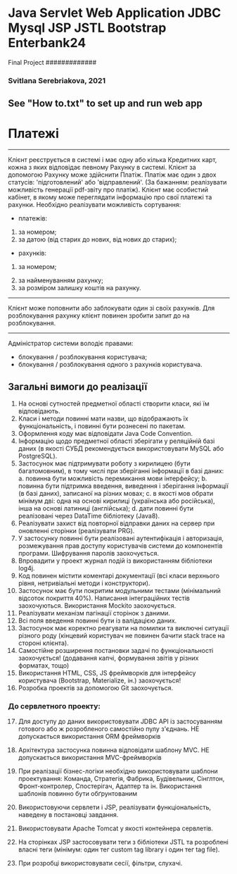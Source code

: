 Java Servlet Web Application JDBC Mysql JSP JSTL Bootstrap Enterbank24
========
Final Project
#############

### Svitlana Serebriakova, 2021

See "How to.txt" to set up and run web app
------------------------------------------
Платежі
=========
***
Клієнт реєструється в системі і має одну або кілька Кредитних карт, кожна з яких відповідає певному Рахунку в системі. Клієнт за допомогою Рахунку може здійснити Платіж.
Платіж має один з двох статусів: 'підготовлений' або 'відправлений'. (За бажанням: реалізувати можливість генерації pdf-звіту про платіж).
Клієнт має особистий кабінет, в якому може переглядати інформацію про свої платежі та рахунки. Необхідно реалізувати можливість сортування:
* платежів:
1. за номером;
2. за датою (від старих до нових, від нових до старих);
* рахунків:
1. за номером;
2) за найменуванням рахунку;
3) за розміром залишку коштів на рахунку.
***
Клієнт може поповнити або заблокувати один зі своїх рахунків. Для розблокування рахунку клієнт повинен зробити запит до на розблокування.
****
Адміністратор системи володіє правами:
* блокування / розблокування користувача;
* блокування / розблокування одного з рахунків користувача.

## Загальні вимоги до реалізації
1. На основі сутностей предметної області створити класи, які їм відповідають.
2. Класи і методи повинні мати назви, що відображають їх функціональність, і повинні бути рознесені по пакетам.
3. Оформлення коду має відповідати Java Code Convention.
4. Інформацію щодо предметної області зберігати у реляційній базі даних (в якості СУБД рекомендується використовувати MySQL або PostgreSQL).
5. Застосунок має підтримувати роботу з кирилицею (бути багатомовним), в тому числі при зберіганні інформації в базі даних:
   a. повинна бути можливість перемикання мови інтерфейсу;
   b. повинна бути підтримка введення, виведення і зберігання інформації (в базі даних), записаної на різних мовах;
   c. в якості мов обрати мінімум дві: одна на основі кирилиці (українська або російська), інша на основі латиниці (англійська);
   d. дати повинні бути реалізовані через DataTime бібліотеку (Java8).
6. Реалізувати захист від повторної відправки даних на сервер при оновленні сторінки (реалізувати PRG).
7. У застосунку повинні бути реалізовані аутентифікація і авторизація, розмежування прав доступу користувачів системи до компонентів програми. Шифрування паролів заохочується.
8. Впровадити у проект журнал подій із використанням бібліотеки log4j.
9. Код повинен містити коментарі документації (всі класи верхнього рівня, нетривіальні методи і конструктори).
10. Застосунок має бути покритим модульними тестами (мінімальний відсоток покриття 40%).
 Написання інтеграційних тестів заохочуються.
 Використання Mockito заохочується.
11. Реалізувати механізм пагінації сторінок з даними.
12. Всі поля введення повинні бути із валідацією даних.
13. Застосунок має коректно реагувати на помилки та виключні ситуації різного роду (кінцевий користувач не повинен бачити stack trace на стороні клієнта).
14. Самостійне розширення постановки задачі по функціональності заохочується! (додавання капчі, формування звітів у різних форматах, тощо)
15. Використання HTML, CSS, JS фреймворків для інтерфейсу користувача (Bootstrap, Materialize, ін.) заохочується!
16. Розробка проектів за допомогою Git заохочується.

### До сервлетного проекту:

17. Для доступу до даних використовувати JDBC API із застосуванням готового або ж розробленого самостійно пулу з'єднань.
НЕ допускається використання ORM фреймворків
    
18. Архітектура застосунка повинна відповідати шаблону MVC.
НЕ допускається використання MVC-фреймворків
    
19. При реалізації бізнес-логіки необхідно використовувати шаблони проектування: Команда, Стратегія, Фабрика, Будівельник, Сінглтон, Фронт-контролер, Спостерігач, Адаптер та ін.
Використання шаблонів повинно бути обґрунтованим
    
20. Використовуючи сервлети і JSP, реалізувати функціональність, наведену в постановці завдання.
    
21. Використовувати Apache Tomcat у якості контейнера сервлетів.
    
22. На сторінках JSP застосовувати теги з бібліотеки JSTL та розроблені власні теги (мінімум: один тег custom tag library і один тег tag file).
    
23. При розробці використовувати сесії, фільтри, слухачі.

